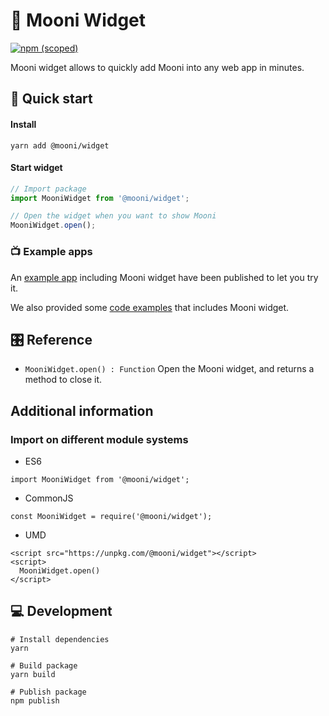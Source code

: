 # 🌚 Mooni Widget

[![npm \(scoped\)](https://img.shields.io/npm/v/@mooni/widget)](https://www.npmjs.com/package/@mooni/widget)

Mooni widget allows to quickly add Mooni into any web app in minutes.

## 🎁 Quick start

#### Install

`yarn add @mooni/widget`

#### Start widget

```javascript
// Import package
import MooniWidget from '@mooni/widget';

// Open the widget when you want to show Mooni
MooniWidget.open();
```

### 📺 Example apps

An [example app](https://mooni-widget-example.now.sh) including Mooni widget have been published to let you try it.

We also provided some [code examples](https://github.com/pakokrew/mooni/tree/ea4947468e02e0ebf7ab216074c3f9fc27c2c197/host-example/README.md) that includes Mooni widget.

## 🎛 Reference

* `MooniWidget.open() : Function`  Open the Mooni widget, and returns a method to close it.

## Additional information

### Import on different module systems

* ES6

`import MooniWidget from '@mooni/widget';`

* CommonJS

`const MooniWidget = require('@mooni/widget');`

* UMD

```text
<script src="https://unpkg.com/@mooni/widget"></script>
<script> 
  MooniWidget.open()
</script>
```

## 💻 Development

```text
# Install dependencies
yarn

# Build package
yarn build

# Publish package
npm publish
```

